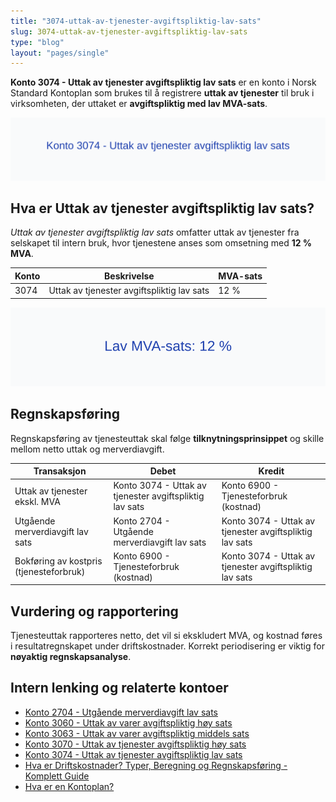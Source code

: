 ```yaml
---
title: "3074-uttak-av-tjenester-avgiftspliktig-lav-sats"
slug: 3074-uttak-av-tjenester-avgiftspliktig-lav-sats
type: "blog"
layout: "pages/single"
---
```


**Konto 3074 - Uttak av tjenester avgiftspliktig lav sats** er en konto i Norsk Standard Kontoplan som brukes til å registrere **uttak av tjenester** til bruk i virksomheten, der uttaket er **avgiftspliktig med lav MVA-sats**.

![Illustrasjon av konto 3074 Uttak av tjenester avgiftspliktig lav sats](3074-uttak-av-tjenester-avgiftspliktig-lav-sats-image.svg)

## Hva er Uttak av tjenester avgiftspliktig lav sats?

*Uttak av tjenester avgiftspliktig lav sats* omfatter uttak av tjenester fra selskapet til intern bruk, hvor tjenestene anses som omsetning med **12 % MVA**.

| Konto | Beskrivelse                                        | MVA-sats |
|-------|----------------------------------------------------|----------|
| 3074  | Uttak av tjenester avgiftspliktig lav sats         | 12 %     |

![Lav MVA-sats: 12 %](3074-mva-lav-sats.svg)

## Regnskapsføring

Regnskapsføring av tjenesteuttak skal følge **tilknytningsprinsippet** og skille mellom netto uttak og merverdiavgift.

| Transaksjon                                 | Debet                                                 | Kredit                                                 |
|---------------------------------------------|-------------------------------------------------------|--------------------------------------------------------|
| Uttak av tjenester ekskl. MVA               | Konto 3074 - Uttak av tjenester avgiftspliktig lav sats | Konto 6900 - Tjenesteforbruk (kostnad)                 |
| Utgående merverdiavgift lav sats            | Konto 2704 - Utgående merverdiavgift lav sats          | Konto 3074 - Uttak av tjenester avgiftspliktig lav sats |
| Bokføring av kostpris (tjenesteforbruk)     | Konto 6900 - Tjenesteforbruk (kostnad)                 | Konto 3074 - Uttak av tjenester avgiftspliktig lav sats |

## Vurdering og rapportering

Tjenesteuttak rapporteres netto, det vil si ekskludert MVA, og kostnad føres i resultatregnskapet under driftskostnader. Korrekt periodisering er viktig for **nøyaktig regnskapsanalyse**.

## Intern lenking og relaterte kontoer

* [Konto 2704 - Utgående merverdiavgift lav sats](/blogs/kontoplan/2704-utgaende-merverdiavgift-lav-sats "Konto 2704 - Utgående merverdiavgift lav sats")
* [Konto 3060 - Uttak av varer avgiftspliktig høy sats](/blogs/kontoplan/3060-uttak-av-varer-avgiftspliktig-hoy-sats "Konto 3060 - Uttak av varer avgiftspliktig høy sats")
* [Konto 3063 - Uttak av varer avgiftspliktig middels sats](/blogs/kontoplan/3063-uttak-av-varer-avgiftspliktig-middels-sats "Konto 3063 - Uttak av varer avgiftspliktig middels sats")
* [Konto 3070 - Uttak av tjenester avgiftspliktig høy sats](/blogs/kontoplan/3070-uttak-av-tjenester-avgiftspliktig-hoy-sats "Konto 3070 - Uttak av tjenester avgiftspliktig høy sats")
* [Konto 3074 - Uttak av tjenester avgiftspliktig lav sats](/blogs/kontoplan/3074-uttak-av-tjenester-avgiftspliktig-lav-sats "Konto 3074 - Uttak av tjenester avgiftspliktig lav sats")
* [Hva er Driftskostnader? Typer, Beregning og Regnskapsføring - Komplett Guide](/blogs/regnskap/hva-er-driftskostnader "Hva er Driftskostnader? Typer, Beregning og Regnskapsføring - Komplett Guide")
* [Hva er en Kontoplan?](/blogs/regnskap/hva-er-kontoplan "Hva er en Kontoplan? Komplett Guide til Kontoplaner i Norsk Regnskap")
